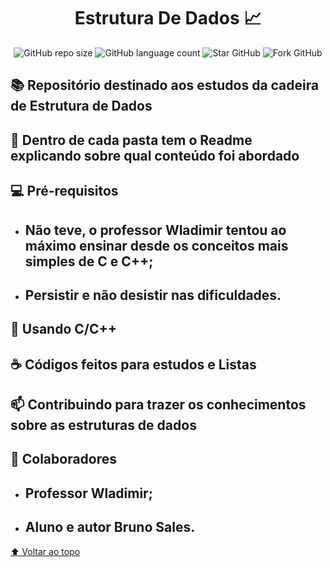 
<div align="center">

# Estrutura De Dados 📈

</div>

<div align="center">

![GitHub repo size](https://img.shields.io/github/repo-size/brunossales/Estrutura_De_Dados)
![GitHub language count](https://img.shields.io/github/languages/count/brunossales/Estrutura_De_Dados)
![Star GitHub](https://img.shields.io/github/stars/brunossales/Estrutura_De_Dados?style=social)
![Fork GitHub](https://img.shields.io/github/forks/brunossales/Estrutura_De_Dados?style=social)

</div>

## 📚 Repositório destinado aos estudos da cadeira de Estrutura de Dados

## 📁 Dentro de cada pasta tem o Readme explicando sobre qual conteúdo foi abordado

## 💻 Pré-requisitos

  - ## Não teve, o professor Wladimir tentou ao máximo ensinar desde os conceitos mais simples de C e C++;
  
  - ## Persistir e não desistir nas dificuldades.

## 🚀 Usando C/C++

## ☕ Códigos feitos para estudos e Listas

## 📫 Contribuindo para trazer os conhecimentos sobre as estruturas de dados

## 🤝 Colaboradores

- ## Professor Wladimir; 
  
- ## Aluno e autor Bruno Sales.

[⬆ Voltar ao topo](#estrutura-de-dados-)<br>
